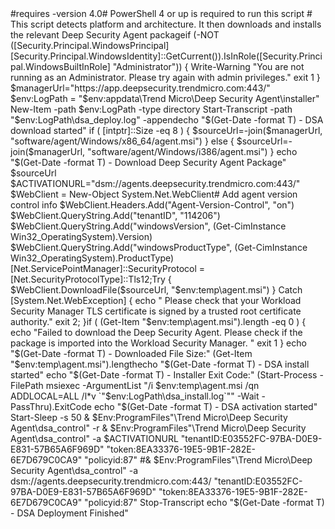 <powershell>
#requires -version 4.0
​
# PowerShell 4 or up is required to run this script
# This script detects platform and architecture.  It then downloads and installs the relevant Deep Security Agent package
​
if (-NOT ([Security.Principal.WindowsPrincipal] [Security.Principal.WindowsIdentity]::GetCurrent()).IsInRole([Security.Principal.WindowsBuiltInRole] "Administrator")) {
   Write-Warning "You are not running as an Administrator. Please try again with admin privileges."
   exit 1
}
​
$managerUrl="https://app.deepsecurity.trendmicro.com:443/"
​
$env:LogPath = "$env:appdata\Trend Micro\Deep Security Agent\installer"
New-Item -path $env:LogPath -type directory
Start-Transcript -path "$env:LogPath\dsa_deploy.log" -append
​
echo "$(Get-Date -format T) - DSA download started"
if ( [intptr]::Size -eq 8 ) { 
   $sourceUrl=-join($managerUrl, "software/agent/Windows/x86_64/agent.msi") }
else {
   $sourceUrl=-join($managerUrl, "software/agent/Windows/i386/agent.msi") }
echo "$(Get-Date -format T) - Download Deep Security Agent Package" $sourceUrl
​
$ACTIVATIONURL="dsm://agents.deepsecurity.trendmicro.com:443/"
​
$WebClient = New-Object System.Net.WebClient
​
# Add agent version control info
$WebClient.Headers.Add("Agent-Version-Control", "on")
$WebClient.QueryString.Add("tenantID", "114206")
$WebClient.QueryString.Add("windowsVersion", (Get-CimInstance Win32_OperatingSystem).Version)
$WebClient.QueryString.Add("windowsProductType", (Get-CimInstance Win32_OperatingSystem).ProductType)
​
[Net.ServicePointManager]::SecurityProtocol = [Net.SecurityProtocolType]::Tls12;
​
Try
{
     $WebClient.DownloadFile($sourceUrl,  "$env:temp\agent.msi")
} Catch [System.Net.WebException]
{
      echo " Please check that your Workload Security Manager TLS certificate is signed by a trusted root certificate authority."
      exit 2;
}
​
if ( (Get-Item "$env:temp\agent.msi").length -eq 0 ) {
    echo "Failed to download the Deep Security Agent. Please check if the package is imported into the Workload Security Manager. "
 exit 1
}
echo "$(Get-Date -format T) - Downloaded File Size:" (Get-Item "$env:temp\agent.msi").length
​
echo "$(Get-Date -format T) - DSA install started"
echo "$(Get-Date -format T) - Installer Exit Code:" (Start-Process -FilePath msiexec -ArgumentList "/i $env:temp\agent.msi /qn ADDLOCAL=ALL /l*v `"$env:LogPath\dsa_install.log`"" -Wait -PassThru).ExitCode 
echo "$(Get-Date -format T) - DSA activation started"
​
Start-Sleep -s 50
& $Env:ProgramFiles"\Trend Micro\Deep Security Agent\dsa_control" -r
& $Env:ProgramFiles"\Trend Micro\Deep Security Agent\dsa_control" -a $ACTIVATIONURL "tenantID:E03552FC-97BA-D0E9-E831-57B65A6F969D" "token:8EA33376-19E5-9B1F-282E-6E7D679C0CA9" "policyid:87"
#& $Env:ProgramFiles"\Trend Micro\Deep Security Agent\dsa_control" -a dsm://agents.deepsecurity.trendmicro.com:443/ "tenantID:E03552FC-97BA-D0E9-E831-57B65A6F969D" "token:8EA33376-19E5-9B1F-282E-6E7D679C0CA9" "policyid:87"
Stop-Transcript
echo "$(Get-Date -format T) - DSA Deployment Finished"
</powershell>
